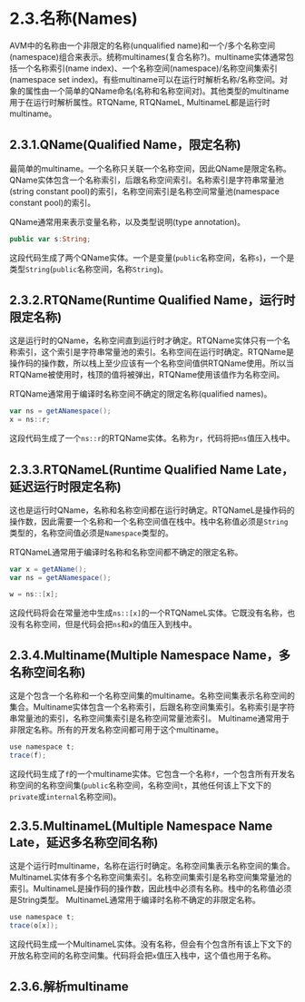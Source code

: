 # 2.3.名称(Names)

AVM中的名称由一个非限定的名称(unqualified name)和一个/多个名称空间(namespace)组合来表示。统称multinames(复合名称?)。multiname实体通常包括一个名称索引(name index)、一个名称空间(namespace)/名称空间集索引(namespace set index)。有些multiname可以在运行时解析名称/名称空间。对象的属性由一个简单的QName命名(名称和名称空间对)。其他类型的multiname用于在运行时解析属性。RTQName, RTQNameL, MultinameL都是运行时multiname。

## 2.3.1.QName(Qualified Name，限定名称)

最简单的multiname。一个名称只关联一个名称空间，因此QName是限定名称。QName实体包含一个名称索引，后跟名称空间索引。名称索引是字符串常量池(string constant pool)的索引，名称空间索引是名称空间常量池(namespace constant pool)的索引。

QName通常用来表示变量名称，以及类型说明(type annotation)。

``` actionscript
public var s:String;
```

这段代码生成了两个QName实体。一个是变量(`public`名称空间，名称`s`)，一个是类型`String`(`public`名称空间，名称`String`)。

## 2.3.2.RTQName(Runtime Qualified Name，运行时限定名称)

这是运行时的QName，名称空间直到运行时才确定。RTQName实体只有一个名称索引，这个索引是字符串常量池的索引。名称空间在运行时确定。RTQName是操作码的操作数，所以栈上至少应该有一个名称空间值供RTQName使用。所以当RTQName被使用时，栈顶的值将被弹出，RTQName使用该值作为名称空间。

RTQName通常用于编译时名称空间不确定的限定名称(qualified names)。

``` actionscript
var ns = getANamespace();  
x = ns::r;
```

这段代码生成了一个`ns::r`的RTQName实体。名称为`r`，代码将把`ns`值压入栈中。

## 2.3.3.RTQNameL(Runtime Qualified Name Late，延迟运行时限定名称)

这也是运行时QName，名称和名称空间都在运行时确定。RTQNameL是操作码的操作数，因此需要一个名称和一个名称空间值在栈中。栈中名称值必须是`String`类型的，名称空间值必须是`Namespace`类型的。

RTQNameL通常用于编译时名称和名称空间都不确定的限定名称。

``` actionscript
var x = getAName();
var ns = getANamespace();

w = ns::[x];
```

这段代码将会在常量池中生成`ns::[x]`的一个RTQNameL实体。它既没有名称，也没有名称空间，但是代码会把`ns`和`x`的值压入到栈中。

## 2.3.4.Multiname(Multiple Namespace Name，多名称空间名称)

这是个包含一个名称和一个名称空间集的multiname。名称空间集表示名称空间的集合。Multiname实体包含一个名称索引，后跟名称空间集索引。名称索引是字符串常量池的索引，名称空间集索引是名称空间常量池索引。
Multiname通常用于非限定名称。所有的开发名称空间都可用于这个multiname。

``` actionscript
use namespace t;
trace(f);
```

这段代码生成了`f`的一个multiname实体。它包含一个名称`f`，一个包含所有开发名称空间的名称空间集(`public`名称空间，名称空间`t`，其他任何该上下文下的`private`或`internal`名称空间)。

## 2.3.5.MultinameL(Multiple Namespace Name Late，延迟多名称空间名称)

这是个运行时multiname，名称在运行时确定。名称空间集表示名称空间的集合。MultinameL实体有多个名称空间集索引。名称空间集索引是名称空间集常量池的索引。MultinameL是操作码的操作数，因此栈中必须有名称。栈中的名称值必须是String类型。
MultinameL通常用于编译时名称不确定的非限定名称。

``` actionscript
use namespace t;
trace(o[x]);
```

这段代码生成一个MultinameL实体。没有名称，但会有个包含所有该上下文下的开放名称空间的名称空间集。代码将会把`x`值压入栈中，这个值也用于名称。

## 2.3.6.解析multiname

